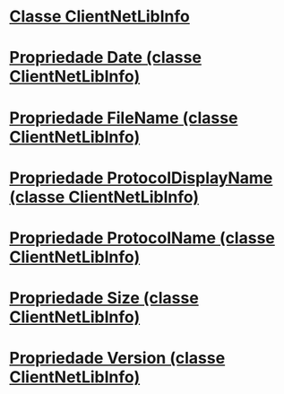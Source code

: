 # [Classe ClientNetLibInfo](clientnetlibinfo-class.md)
# [Propriedade Date (classe ClientNetLibInfo)](date-property-clientnetlibinfo-class.md)
# [Propriedade FileName (classe ClientNetLibInfo)](filename-property-clientnetlibinfo-class.md)
# [Propriedade ProtocolDisplayName (classe ClientNetLibInfo)](protocoldisplayname-property-clientnetlibinfo-class.md)
# [Propriedade ProtocolName (classe ClientNetLibInfo)](protocolname-property-clientnetlibinfo-class.md)
# [Propriedade Size (classe ClientNetLibInfo)](size-property-clientnetlibinfo-class.md)
# [Propriedade Version (classe ClientNetLibInfo)](version-property-clientnetlibinfo-class.md)
